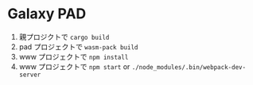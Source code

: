 # Galaxy PAD

1. 親プロジクトで `cargo build`
2. pad プロジェクトで `wasm-pack build`
3. www プロジェクトで `npm install`
4. www プロジェクトで `npm start` or `./node_modules/.bin/webpack-dev-server`
